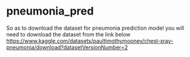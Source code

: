 # pneumonia_pred
So as to download the dataset for pneumonia prediction model you will need to download 
the dataset from the link below
https://www.kaggle.com/datasets/paultimothymooney/chest-xray-pneumonia/download?datasetVersionNumber=2
